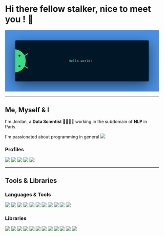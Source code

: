 # Hi there fellow stalker, nice to meet you ! 👋

[![Header](https://raw.githubusercontent.com/nofacer/pic_bed/master/banner.png
 "Header")](https://some-url.dev/)

---
## Me, Myself & I

I'm Jordan, a **Data Scientist** :technologist::man_scientist: working in the subdomain of **NLP** in Paris.

I'm passionated about programming in general <img src="https://c.tenor.com/rMxNr07CxSMAAAAC/cat-crazy-cat.gif" width="100px">

### Profiles

[![][1.2]][1]
[![][1.3]][2]
[![][1.4]][3]
[![][1.5]][4]
[![][1.6]][5]

---

## Tools & Libraries

### Languages & Tools

![](https://img.shields.io/badge/Python-4fd1b3?logo=Python)
![](https://img.shields.io/badge/MySQL-4fd1b3?logo=MySql)
![](https://img.shields.io/badge/MongoDB-4fd1b3?logo=MongoDB)
![](https://img.shields.io/badge/Linux-4fd1b3?logo=Linux)
![](https://img.shields.io/badge/Git-4fd1b3?logo=Git)
![](https://img.shields.io/badge/Bash-4fd1b3?logo=GNU-Bash)
![](https://img.shields.io/badge/Docker-4fd1b3?logo=Docker)
![](https://img.shields.io/badge/HTML-4fd1b3?logo=HTML5)
![](https://img.shields.io/badge/CSS-4fd1b3?logo=CSS3)
![](https://img.shields.io/badge/JavaScript-4fd1b3?logo=JavaScript)
![](https://img.shields.io/badge/Heroku-4fd1b3?logo=Heroku)


### Libraries

![](https://img.shields.io/badge/Keras-2155b5?logo=Keras)
![](https://img.shields.io/badge/scikit--learn-2155b5?logo=scikit-learn)
![](https://img.shields.io/badge/Selenium-2155b5?logo=Selenium)
![](https://img.shields.io/badge/Pandas-2155b5?logo=pandas)
![](https://img.shields.io/badge/Flask-2155b5?logo=Flask)
![](https://img.shields.io/badge/Django-2155b5?logo=Django)
![](https://img.shields.io/badge/Plotly-2155b5?logo=Plotly)
![](https://img.shields.io/badge/OpenCV-2155b5?logo=OpenCV)
![](https://img.shields.io/badge/Scrapy-2155b5)
![](https://img.shields.io/badge/BeautifulSoup-2155b5)
![](https://img.shields.io/badge/spaCy-2155b5)
![](https://img.shields.io/badge/HuggingFace-2155b5)



<!-- Icons -->

[1.2]: https://img.shields.io/badge/LinkedIn-0077B5?style=for-the-badge&logo=linkedin&logoColor=white
[1.3]: https://img.shields.io/badge/Gmail-D14836?style=for-the-badge&logo=gmail&logoColor=white
[1.4]: https://img.shields.io/badge/-LeetCode-FFA116?style=for-the-badge&logo=LeetCode&logoColor=black
[1.5]: https://img.shields.io/badge/Kaggle-20BEFF?style=for-the-badge&logo=Kaggle&logoColor=white
[1.6]: https://img.shields.io/badge/website-000000?style=for-the-badge&logo=About.me&logoColor=white

<!-- Links to your social media accounts -->

[1]: https://www.linkedin.com/in/jordan-vuong-6ab49b158/
[2]: mailto:jordan.vuong96@gmail.com
[3]: https://leetcode.com/Jordan9675/
[4]: https://www.kaggle.com/jordan75
[5]: https://jordan-vuong.herokuapp.com/
